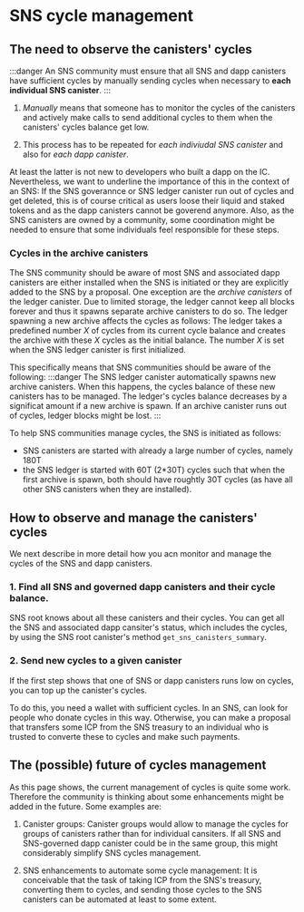 # SNS cycle management

## The need to observe the canisters' cycles
:::danger
An SNS community must ensure that all SNS and dapp canisters
have sufficient cycles by manually sending cycles when necessary to
**each individual SNS canister**.
:::

1. _Manually_ means that someone has to monitor the cycles of the
   canisters and actively make calls to send additional cycles to them
   when the canisters' cycles balance get low.
   
2. This process has to be repeated for _each indiviudal SNS canister_ 
and also for _each dapp canister_.
   
At least the latter is not new to developers who built a dapp on the IC.
Nevertheless, we want to underline the importance of this in the context
of an SNS: If the SNS goverannce or SNS ledger canister run out of cycles
and get deleted, this is of course critical as users loose their
liquid and staked tokens and as the dapp canisters cannot be goverend
anymore.
Also, as the SNS canisters are owned by a community, some
coordination might be needed to ensure that some individuals
feel responsible for these steps.

### Cycles in the archive canisters
The SNS community should be aware of most SNS and associated dapp 
canisters are either installed when the SNS is initiated or they are
explicitly added to the SNS by a proposal.
One exception are the _archive canisters_ of the ledger canister.
Due to limited storage, the ledger cannot keep all blocks forever and
thus it spawns separate archive canisters to do so.
The ledger spawning a new archive affects the cycles as follows:
The ledger takes a predefined number _X_ of cycles from its current
cycle balance and creates the archive with these _X_ cycles as the
initial balance. The number _X_ is set when the SNS ledger canister is 
first initialized.<!--(TODO: verify)-->

This specifically means that SNS communities should be aware of the
following:
:::danger
The SNS ledger canister automatically spawns new archive
canisters.
When this happens, the cycles balance of these new canisters has
to be managed. The ledger's cycles balance decreases by a 
significat amount if a new archive is spawn.
If an archive canister runs out of cycles,
ledger blocks might be lost.
:::

To help SNS communities manage cycles, the SNS is initiated as follows:
* SNS canisters are started with already a large number of cycles,
  namely 180T <!-- TODO-->
* the SNS ledger is started with 60T (2*30T) cycles such
  that when the first archive is spawn,
  both should have roughtly 30T cycles (as have all other SNS
  canisters when they are installed).


## How to observe and manage the canisters' cycles
We next describe in more detail how you acn monitor and manage the
cycles of the SNS and dapp canisters.

### 1. Find all SNS and governed dapp canisters and their cycle balance.
SNS root knows about all these canisters and their cycles. 
You can get all the SNS and associated dapp cansiter's status,
which includes the cycles, by using the SNS root canister's method
`get_sns_canisters_summary`.
<!-- dfx, dashboard?-->

### 2. Send new cycles to a given canister
If the first step shows that one of SNS or dapp canisters runs 
low on cycles, you can top up the canister's cycles.
<!-- as follows
dfx,
dashboard?-->

To do this, you need a wallet with sufficient cycles.
In an SNS, can look for people who donate cycles in this way.
Otherwise, you can make a proposal that transfers some ICP
from the SNS treasury to an individual who is 
trusted to converte these to cycles and make such payments.
<!--You can create such a proposal as follows TODO-->

<!--## Helpful community tools
- Is referring to community tools sth that we do? (think it would be nice)
Ask authors of tools for permission
-->

## The (possible) future of cycles management
As this page shows, the current management of cycles is 
quite some work.
Therefore the community is thinking about some enhancements
might be added in the future. Some examples are:

1) Canister groups: Canister groups would allow to manage
   the cycles for groups of canisters rather than for
   individual cansiters. If all SNS and SNS-governed dapp
   canister could be in the same group, this might considerably
   simplify SNS cycles management.  
   
2) SNS enhancements to automate some cycle management: It is 
conceivable that the task of taking ICP from the SNS's treasury,
   converting them to cycles, and sending those cycles to the 
   SNS canisters can be automated at least to some extent.